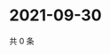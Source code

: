 # 2021-09-30

共 0 条

<!-- BEGIN WEIBO -->
<!-- 最后更新时间 Thu Sep 30 2021 00:21:04 GMT+0800 (China Standard Time) -->

<!-- END WEIBO -->
